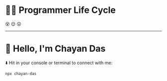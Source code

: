 # 👨‍💻 Programmer Life Cycle  
😵 😌 😲  

---

# 👋 Hello, I'm Chayan Das  

⬇️ Hit in your console or terminal to connect with me:  

```bash
npx chayan-das
